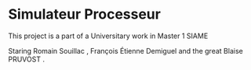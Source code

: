 # Simulateur Processeur
This project is a part of a Universitary work in Master 1 SIAME

Staring Romain Souillac , François Étienne Demiguel and the great Blaise PRUVOST .
